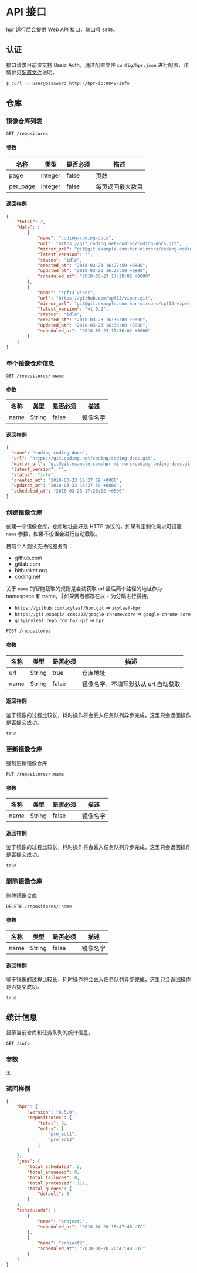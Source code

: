 # API 接口

hpr 运行后会提供 Web API 接口，端口号 `8848`。

## 认证

接口请求目前仅支持 Basic Auth，通过配置文件 `config/hpr.json` 进行配置，详情参见[配置文件](configuration?id=basic_auth-接口认证)说明。

```bash
$ curl -u user@password http://hpr-ip:8848/info
```

## 仓库

### 镜像仓库列表

```
GET /repositores
```

#### 参数

| 名称 | 类型 | 是否必须 | 描述 |
|---|---|---|---|
| page | Integer | false | 页数|
| per_page | Integer | false | 每页返回最大数目 |

#### 返回样例

```json
{
    "total": 2,
    "data": [
        {
            "name": "coding-coding-docs",
            "url": "https://git.coding.net/coding/coding-docs.git",
            "mirror_url": "git@git.example.com:hpr-mirrors/coding-coding-docs.git",
            "latest_version": "",
            "status": "idle",
            "created_at": "2018-03-23 16:27:59 +0800",
            "updated_at": "2018-03-23 16:27:59 +0800",
            "scheduled_at": "2018-03-23 17:28:02 +0800"
        },
        {
            "name": "spf13-viper",
            "url": "https://github.com/spf13/viper.git",
            "mirror_url": "git@git.example.com:hpr-mirrors/spf13-viper.git",
            "latest_version": "v1.0.2",
            "status": "idle",
            "created_at": "2018-03-23 16:36:00 +0800",
            "updated_at": "2018-03-23 16:36:00 +0800",
            "scheduled_at": "2018-03-23 17:36:02 +0800"
        }
    ]
}
```


### 单个镜像仓库信息

```
GET /repositores/:name
```

#### 参数

| 名称 | 类型 | 是否必须 | 描述 |
|---|---|---|---|
| name | String | false | 镜像名字 |

#### 返回样例

```json
{
  "name": "coding-coding-docs",
  "url": "https://git.coding.net/coding/coding-docs.git",
  "mirror_url": "git@git.example.com:hpr-mirrors/coding-coding-docs.git",
  "latest_version": "",
  "status": "idle",
  "created_at": "2018-03-23 16:27:59 +0800",
  "updated_at": "2018-03-23 16:27:59 +0800",
  "scheduled_at": "2018-03-23 17:28:02 +0800"
}
```

### 创建镜像仓库

创建一个镜像仓库，仓库地址最好是 HTTP 协议的，如果有定制化需求可设置 `name` 参数，如果不设置会进行自动截取。

目前个人测试支持的服务有：

- github.com
- gitlab.com
- bitbucket.org
- coding.net

关于 `name` 的智能截取的规则是尝试获取 url 最后两个路径的地址作为 namespace 和 name，如果两者都存在以 `-` 为分隔进行拼接。

- `https://github.com/icyleaf/hpr.git` => `icyleaf-hpr`
- `https://git.example.com:222/google-chrome/core` => `google-chrome-core`
- `git@icyleaf.repo.com:hpr.git` => `hpr`


```
POST /repositores
```

#### 参数

| 名称 | 类型 | 是否必须 | 描述 |
|---|---|---|---|
| url | String | true | 仓库地址 |
| name | String | false | 镜像名字，不填写默认从 url 自动获取 |

#### 返回样例

鉴于镜像的过程比较长，耗时操作将会丢入任务队列异步完成，这里只会返回操作是否提交成功。

```text
true
```

### 更新镜像仓库

强制更新镜像仓库

```
PUT /repositores/:name
```

#### 参数

| 名称 | 类型 | 是否必须 | 描述 |
|---|---|---|---|
| name | String | false | 镜像名字 |

#### 返回样例

鉴于镜像的过程比较长，耗时操作将会丢入任务队列异步完成，这里只会返回操作是否提交成功。

```text
true
```

### 删除镜像仓库

删除镜像仓库

```
DELETE /repositores/:name
```

#### 参数

| 名称 | 类型 | 是否必须 | 描述 |
|---|---|---|---|
| name | String | false | 镜像名字 |

#### 返回样例

鉴于镜像的过程比较长，耗时操作将会丢入任务队列异步完成，这里只会返回操作是否提交成功。

```text
true
```

## 统计信息

显示当前仓库和任务队列的统计信息。

```
GET /info
```

### 参数

`无`

### 返回样例

```json
{
    "hpr": {
        "version": "0.5.0",
        "repositroies": {
            "total": 2,
            "entry": [
                "project1",
                "project2"
            ]
        }
    },
    "jobs": {
        "total_scheduled": 2,
        "total_enqueued": 0,
        "total_failures": 0,
        "total_processed": 111,
        "total_queues": {
            "default": 0
        }
    },
    "scheduleds": [
        {
            "name": "project1",
            "scheduled_at": "2018-04-28 15:47:48 UTC"
        },
        {
            "name": "project2",
            "scheduled_at": "2018-04-28 20:47:48 UTC"
        }
    ]
}
```
